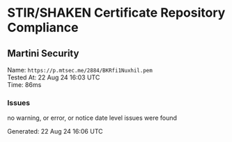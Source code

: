 # STIR/SHAKEN Certificate Repository Compliance

## Martini Security

Name: `https://p.mtsec.me/2884/BKRfi1Nuxhil.pem`\
Tested At: 22 Aug 24 16:03 UTC\
Time: 86ms

### Issues

no warning, or error, or notice date level issues were found

Generated: 22 Aug 24 16:06 UTC